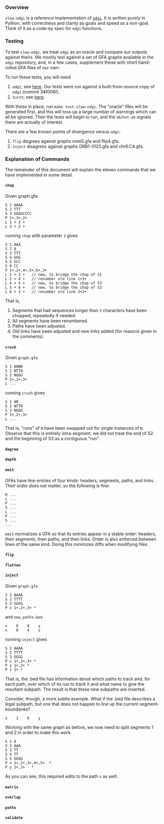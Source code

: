 ### Overview

`slow-odgi` is a reference implementation of [`odgi`](https://github.com/pangenome/odgi). It is written purely in Python, with correctness and clarity as goals and speed as a non-goal. Think of it as a code-ey spec for `odgi` functions.

### Testing

To test `slow-odgi`, we treat `odgi` as an oracle and compare our outputs against theirs. We mostly test against a set of GFA graphs available in the `odgi` repository, and, in a few cases, supplement these with short hand-rolled GFA files of our own.

To run these tests, you will need 
1. `odgi`; see [here](https://github.com/pangenome/odgi). Our tests were run against a built-from-source copy of `odgi` (commit 34f006f).
2. `turnt`; see [here](https://github.com/cucapra/turnt).

With these in place, run `make test-slow-odgi`. The "oracle" files will be generated first, and this will toss up a large number of warnings which can all be ignored. Then the tests will begin to run, and the `ok`/`not-ok` signals there are actually of interest. 

There are a few known points of divergence versus `odgi`:
1. `flip` disgrees against graphs note5.gfa and flip4.gfa.
2. `inject` disagrees against graphs DRB1-3123.gfa and chr6.C4.gfa.

### Explanation of Commands

The remainder of this document will explain the eleven commands that we have implemented in some detail.

#### `chop`
Given graph.gfa
```
S 1 AAAA
S 2 TTT
S 3 GGGGCCCC
P 1+,3+,2+
L 1 + 3 +
L 3 + 2 +
```
running `chop` with parameter `3` gives
```
S 1 AAA
S 2 A
S 3 TTT
S 4 GGG
S 5 GCC
S 6 CC
P 1+,2+,4+,5+,6+,3+
L 1 + 2 +   // new, to bridge the chop of S1
L 2 + 4 +   // renumber old link 1+3+
L 4 + 5 +   // new, to bridge the chop of S3
L 5 + 6 +   // new, to bridge the chop of S3
L 6 + 3 +   // renumber old link 3+2+
```
That is,
1. Segments that had sequences longer than `3` characters have been chopped, repeatedly if needed.
2. All segments have been renumbered.
3. Paths have been adjusted.
4. Old links have been adjusted and new links added  (for reasons given in the comments).

#### `crush`
Given `graph.gfa`
```
S 1 ANNN
S 2 NTTN
S 3 NGGG
P 1+,2+,3+
L ...
```
running `crush` gives
```
S 1 AN
S 2 NTTN
S 3 NGGG
P 1+,2+,3+
L ...
```
That is, "runs" of `N` have been swapped out for single instances of `N`. Observe that this is entirely intra-segment; we did not treat the end of S2 and the beginning of S3 as a contiguous "run".

#### `degree`

#### `depth`

#### `emit`

GFAs have line-entries of four kinds: headers, segments, paths, and links. Their order does not matter, so the following is fine:
```
H ...
L ...
P ...
S ...
L ...
P ...
S ...
...
```
`emit` normalizes a GFA so that its entries appear in a stable order: headers, then segments, then paths, and then links. Order is also enforced between lines of the same kind. Doing this minimizes diffs when modifying files. 

#### `flip`

#### `flatten`

#### `inject`

Given `graph.gfa`
```
S 1 AAAA
S 2 TTTT
S 3 GGGG
P x 1+,2+,3+ *
```
and `new_paths.bed`
```
x    0    8    y 
x    0    4    z
```
running `inject` gives
```
S 1 AAAA
S 2 TTTT
S 3 GGGG
P x 1+,2+,3+ *
P y 1+,2+ *
P z 1+ *
```
That is, the .bed file has information about which paths to track and, for each path, over which of its run to track it and what name to give the resultant subpath. The result is that these new subpaths are inserted.

Consider, though, a more subtle example. What if the .bed file describes a _legal_ subpath, but one that does not happen to line up the current segment-boundaries?
```
x    1    6    y    
```
Working with the same graph as before, we now need to split segments 1  and 2 in order to make this work.
```
S 1 A
S 2 AAA
S 3 TT
S 4 TT
S 5 GGGG
P x 1+,2+,3+,4+,5+	*
P y 2+,3+	*
```
As you can see, this required edits to the path `x` as well.   

#### `matrix`

#### `overlap`

#### `paths`

#### `validate`